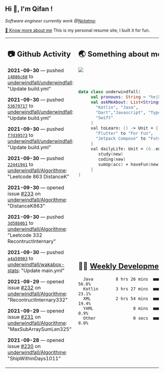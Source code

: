 <h2> Hi 👋, I'm Qifan ! </h2>
<p><em>Software engineer currently work @<a href="https://www.netatmo.com">Netatmo</a>
</em></p><p><a href="https://qifanyang.com/resume" target="_blank"> 🔭 Know more about me</a> This is my personal resume site, I built it for fun.</p>
<table><tr><td valign="top" rowspan="2">

 ## 📷 Github Activity
 <!-- githubActivity starts -->
  **2021-09-30** — pushed [`14886c68`](https://github.com/underwindfall/underwindfall/commit/14886c68ed670b54ec3659dc836e3fa21e46b7de) to [underwindfall/underwindfall](https://api.github.com/repos/underwindfall/underwindfall): "Update build.yml"

  **2021-09-30** — pushed [`53679717`](https://github.com/underwindfall/underwindfall/commit/536797177fd571ca93796efd18ee6b7a546c81c3) to [underwindfall/underwindfall](https://api.github.com/repos/underwindfall/underwindfall): "Update build.yml"

  **2021-09-30** — pushed [`f7d39573`](https://github.com/underwindfall/underwindfall/commit/f7d39573ce0a547fc477d9f0a84ee392ad1b6811) to [underwindfall/underwindfall](https://api.github.com/repos/underwindfall/underwindfall): "Update build.yml"

  **2021-09-30** — pushed [`22441941`](https://github.com/underwindfall/Algorithme/commit/22441941130e6cb5d4f1d9c59a61013b8d0e8658) to [underwindfall/Algorithme](https://api.github.com/repos/underwindfall/Algorithme): "Leetcode 863 DistanceK"

  **2021-09-30** — opened issue [#233](https://api.github.com/repos/underwindfall/Algorithme/issues/233) on [underwindfall/Algorithme](https://api.github.com/repos/underwindfall/Algorithme): "DistanceK863"

  **2021-09-30** — pushed [`3d58b0b1`](https://github.com/underwindfall/Algorithme/commit/3d58b0b1cc4f3238b5f1b33fd26ecb2a4f59b0a3) to [underwindfall/Algorithme](https://api.github.com/repos/underwindfall/Algorithme): "Leetcode 332 RecontructInternary"

  **2021-09-30** — pushed [`a4a58903`](https://github.com/underwindfall/wakabox-stats/commit/a4a589037a58adf13192b7c4b2e259dec3bec165) to [underwindfall/wakabox-stats](https://api.github.com/repos/underwindfall/wakabox-stats): "Update main.yml"

  **2021-09-29** — opened issue [#232](https://api.github.com/repos/underwindfall/Algorithme/issues/232) on [underwindfall/Algorithme](https://api.github.com/repos/underwindfall/Algorithme): "RecontructInternary332"

  **2021-09-29** — opened issue [#231](https://api.github.com/repos/underwindfall/Algorithme/issues/231) on [underwindfall/Algorithme](https://api.github.com/repos/underwindfall/Algorithme): "MaxSubArraySumLen325"

  **2021-09-28** — opened issue [#230](https://api.github.com/repos/underwindfall/Algorithme/issues/230) on [underwindfall/Algorithme](https://api.github.com/repos/underwindfall/Algorithme): "ShipWithinDays1011"
 <!-- githubActivity ends -->
 </td><td valign="top">

 ## 🌏 Something about me
 <!-- profile starts -->
 <a href="https://github.com/underwindfall" width="100%">
   <img src="https://activity-graph.herokuapp.com/graph?username=underwindfall&theme=react-dark&hide_border=true&bg_color=00000000&color=BDDFFF&line=6E93B5&point=BDDFFF"/>
 </a>
 <br/>
 <br/>
 <br/>

 ```kotlin
 data class underwindfall(
      val pronouns: String = "he|him",
      val askMeAbout: List<String> = listOf(
        "Kotlin", "Java",
        "Dart","Javascript", "Typescript",
        "Swift"
      )
      val toLearn: () -> Unit = {
        "Flutter" to "For Fun",
        "Jetpack Compose" to "Future"
      }
      val dailyLife: Unit = (0..end).reduce { acc, new ->
         study(new)
         coding(new)
         sumUp(acc) + haveFun(new)
      }
 )
 ```
 <!-- profile ends -->
 </td></tr><tr><td valign="top">

 ## 🏊‍♂️ <a href="https://gist.github.com/underwindfall/377ee88ba1fabd1e93516e48ca9c61eb" target="_blank">Weekly Development Breakdown</a>
  <!-- codeTime starts -->
  ```text
    Java         8 hrs 26 mins  ■■■■■■■■■■■■■■■■■□□□□□□□  56.6%
    Kotlin       3 hrs 27 mins  ■■■■■■■■■□□□□□□□□□□□□□□□  23.1%
    XML          2 hrs 54 mins  ■■■■■■■■◱□□□□□□□□□□□□□□□  19.4%
    YAML                8 mins  ■■■▦□□□□□□□□□□□□□□□□□□□□   0.9%
    Other               0 secs  ■■■▥□□□□□□□□□□□□□□□□□□□□   0.0%
  ```
  <!-- codeTime starts -->
  </td></tr></table>